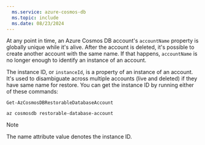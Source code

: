 ```yaml
---
  ms.service: azure-cosmos-db
  ms.topic: include
  ms.date: 08/23/2024
---
```


At any point in time, an Azure Cosmos DB account's `accountName` property is globally unique while it's alive. After the account is deleted, it's possible to create another account with the same name. If that happens, `accountName` is no longer enough to identify an instance of an account.

The instance ID, or `instanceId`, is a property of an instance of an account. It's used to disambiguate across multiple accounts (live and deleted) if they have same name for restore. You can get the instance ID by running either of these commands:

```azurepowershell-interactive
Get-AzCosmosDBRestorableDatabaseAccount
```

```azurecli-interactive
az cosmosdb restorable-database-account
```

> [!NOTE]
> The name attribute value denotes the instance ID.
